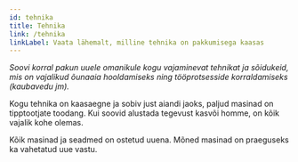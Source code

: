 ```yaml
---
id: tehnika
title: Tehnika
link: /tehnika
linkLabel: Vaata lähemalt, milline tehnika on pakkumisega kaasas
---
```


_Soovi korral pakun uuele omanikule kogu vajaminevat tehnikat ja sõidukeid, mis on vajalikud õunaaia hooldamiseks ning tööprotsesside korraldamiseks (kaubavedu jm)._

Kogu tehnika on kaasaegne ja sobiv just aiandi jaoks, paljud masinad on tipptootjate toodang. Kui soovid alustada tegevust kasvõi homme, on kõik vajalik kohe olemas.

Kõik masinad ja seadmed on ostetud uuena. Mõned masinad on praeguseks ka vahetatud uue vastu.
